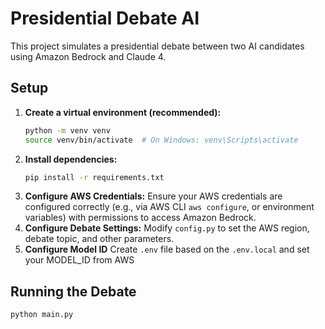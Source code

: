 # Presidential Debate AI

This project simulates a presidential debate between two AI candidates using Amazon Bedrock and Claude 4.

## Setup

1.  **Create a virtual environment (recommended):**
    ```bash
    python -m venv venv
    source venv/bin/activate  # On Windows: venv\Scripts\activate
    ```
2.  **Install dependencies:**
    ```bash
    pip install -r requirements.txt
    ```
3.  **Configure AWS Credentials:**
    Ensure your AWS credentials are configured correctly (e.g., via AWS CLI `aws configure`, or environment variables) with permissions to access Amazon Bedrock.
4.  **Configure Debate Settings:**
    Modify `config.py` to set the AWS region, debate topic, and other parameters.
5. **Configure Model ID**
    Create `.env` file based on the `.env.local` and set your MODEL_ID from AWS

## Running the Debate

```bash
python main.py
```